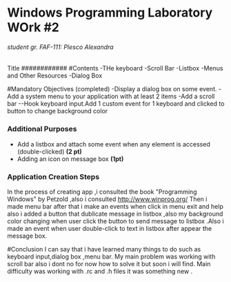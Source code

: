 # Windows Programming Laboratory WOrk #2
###### student gr. FAF-111: Plesco Alexandra

Title
############
#Contents
-THe keyboard
-Scroll Bar
-Listbox
-Menus and Other Resources
-Dialog Box

#Mandatory Objectives (completed)
-Display a dialog box on some event.
-Add a system menu to your application with at least 2 items
-Add a scroll bar 
--Hook keyboard input.Add 1 custom event for 1 keyboard  and clicked to button to change background color 

### Additional Purposes
* Add a listbox and attach some event when any element is accessed (double-clicked) **(2 pt)**
* Adding an icon on message box **(1pt)**
 


### Application Creation Steps 
In the process of creating app ,i consulted the book "Programming Windows" by Petzold ,also i consulted http://www.winprog.org/ 
Then i made menu bar after that i make an events when click in menu exit and help also i added a button that dublicate message in listbox ,also my background color changing when user click the button to send message to listbox .Also i made an event when user double-click to text in listbox after appear the message box.



#Conclusion
I can say that i have learned many things to do such as keyboard input,dialog box ,menu bar. My main problem was working with scroll bar also i dont no for now how to solve it but soon i will find.
Main difficulty was working with .rc and .h files it was something new .


